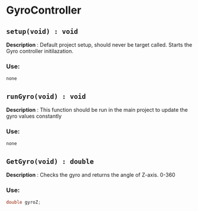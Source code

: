 # GyroController

## `setup(void) : void`

**Description** : Default project setup, should never be target called. Starts the Gyro controller initilazation.
### Use:
```c++
none
```
## `runGyro(void) : void`

**Description** : This function should be run in the main project to update the gyro values constantly
### Use:
```c++
none
```

## `GetGyro(void) : double`

**Description** : Checks the gyro and returns the angle of Z-axis. 0-360
### Use:
```c++
double gyroZ;
```

